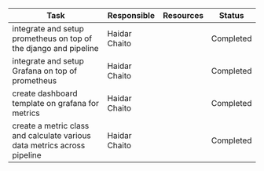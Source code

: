 | **Task**                                                                 | **Responsible** | **Resources** | **Status** |
| ------------------------------------------------------------------------ | --------------- | ------------- | ---------- |
| integrate and setup prometheus on top of the django and pipeline         | Haidar Chaito   |               | Completed  |
| integrate and setup Grafana on top of prometheus                         | Haidar Chaito   |               | Completed  |
| create dashboard template on grafana for metrics                         | Haidar Chaito   |               | Completed  |
| create a metric class and calculate various data metrics across pipeline | Haidar Chaito   |               | Completed  |
